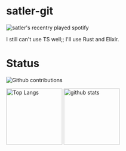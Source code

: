 # satler-git

![satler's recentry played spotify](https://spotify-recently-played-readme.vercel.app/api?user=31esvanlpmk3rtcucqgoctnwkeau)

I still can't use TS well;;
I'll use Rust and Elixir.

# Status

![Github contributions](https://github-profile-summary-cards.vercel.app/api/cards/profile-details?username=satler-git&theme=2077)

<img alt="Top Langs" height="150px" src="https://github-readme-stats.vercel.app/api/top-langs/?username=satler-git&layout=compact&count_private=true&show_icons=true&theme=tokyonight" /> <img alt="github stats" height="150px" src="https://github-readme-stats.vercel.app/api?username=satler-git&count_private=true&show_icons=true&show_icons=true&theme=tokyonight" />
